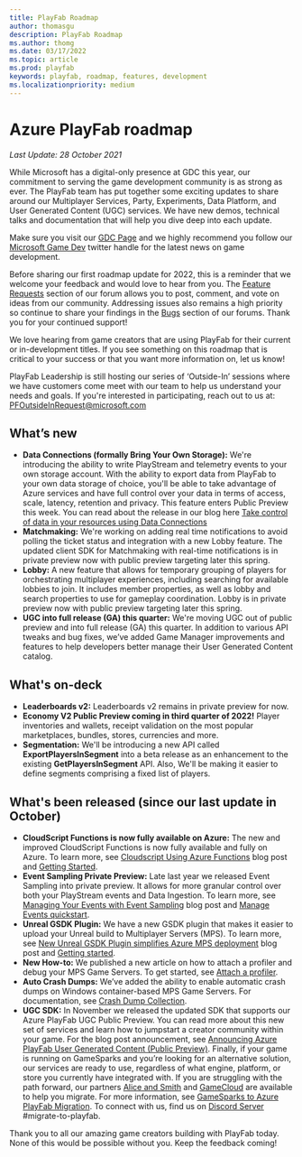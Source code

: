 ```yaml
---
title: PlayFab Roadmap
author: thomasgu
description: PlayFab Roadmap
ms.author: thomg
ms.date: 03/17/2022
ms.topic: article
ms.prod: playfab
keywords: playfab, roadmap, features, development
ms.localizationpriority: medium
---
```



# Azure PlayFab roadmap

_Last Update: 28 October 2021_

While Microsoft has a digital-only presence at GDC this year, our commitment to serving the game development community is as strong as ever. The PlayFab team has put together some exciting updates to share around our Multiplayer Services, Party, Experiments, Data Platform, and User Generated Content (UGC) services. We have new demos, technical talks and documentation that will help you dive deep into each update. 

Make sure you visit our [GDC Page](https://developer.microsoft.com/games/events/gdc/) and we highly recommend you follow our [Microsoft Game Dev](https://twitter.com/msftgamestack) twitter handle for the latest news on game development.  

Before sharing our first roadmap update for 2022, this is a reminder that we welcome your feedback and would love to hear from you. The [Feature Requests](https://community.playfab.com/spaces/24/index.html?sort=votes) section of our forum allows you to post, comment, and vote on ideas from our community. Addressing issues also remains a high priority so continue to share your findings in the [Bugs](https://community.playfab.com/spaces/23/index.html) section of our forums. Thank you for your continued support! 

We love hearing from game creators that are using PlayFab for their current or in-development titles. If you see something on this roadmap that is critical to your success or that you want more information on, let us know! 

PlayFab Leadership is still hosting our series of ‘Outside-In’ sessions where we have customers come meet with our team to help us understand your needs and goals. If you're interested in participating, reach out to us at: PFOutsideInRequest@microsoft.com

## What’s new

- **Data Connections (formally Bring Your Own Storage):** We're introducing the ability to write PlayStream and telemetry events to your own storage account. With the ability to export data from PlayFab to your own data storage of choice, you'll be able to take advantage of Azure services and have full control over your data in terms of access, scale, latency, retention and privacy. This feature enters Public Preview this week. You can read about the release in our blog here [Take control of data in your resources using Data Connections ](https://blog.playfab.com/blog/take-control-of-data-in-your-resources-using-data-connections)
- **Matchmaking:** We're working on adding real time notifications to avoid polling the ticket status and integration with a new Lobby feature.  The updated client SDK for Matchmaking with real-time notifications is in private preview now with public preview targeting later this spring. 
- **Lobby:** A new feature that allows for temporary grouping of players for orchestrating multiplayer experiences, including searching for available lobbies to join. It includes member properties, as well as lobby and search properties to use for gameplay coordination. Lobby is in private preview now with public preview targeting later this spring.
- **UGC into full release (GA) this quarter:** We're moving UGC out of public preview and into full release (GA) this quarter. In addition to various API tweaks and bug fixes, we’ve added Game Manager improvements and features to help developers better manage their User Generated Content catalog. 

## What's on-deck

- **Leaderboards v2:** Leaderboards v2 remains in private preview for now.
- **Economy V2 Public Preview coming in third quarter of 2022!** Player inventories and wallets, receipt validation on the most popular marketplaces, bundles, stores, currencies and more.
- **Segmentation:** We'll be introducing a new API called __ExportPlayersInSegment__ into a beta release as an enhancement to the existing __GetPlayersInSegment__ API. Also, We'll be making it easier to define segments comprising a fixed list of players.  

## What's been released (since our last update in October)

- **CloudScript Functions is now fully available on Azure:** The new and improved CloudScript Functions is now fully available and fully on Azure. To learn more, see [Cloudscript Using Azure Functions](https://blog.playfab.com/blog/announcing-cloudscript-using-azure-functions-is-now-ga) blog post and [Getting Started](../features/automation/cloudscript-af/quickstart.md). 
- **Event Sampling Private Preview:** Late last year we released Event Sampling into private preview. It allows for more granular control over both your PlayStream events and Data Ingestion. To learn more, see [Managing Your Events with Event Sampling](https://blog.playfab.com/blog/manage-events-with-sampling-on-azure-playfab) blog post and [Manage Events quickstart](../features/data/manage-events-with-sampling/quickstart.md).
- **Unreal GSDK Plugin:** We have a new GSDK plugin that makes it easier to upload your Unreal build to Multiplayer Servers (MPS). To learn more, see [New Unreal GSDK Plugin simplifies Azure MPS deployment](https://blog.playfab.com/blog/new-unreal-gsdk-plugin-simplifies-azure-mps-deployment) blog post and [Getting started](../features/multiplayer/servers/server-sdks/unreal-gsdk/index.md).
- **New How-to:** We published a new article on how to attach a profiler and debug your MPS Game Servers. To get started, see [Attach a profiler](../features/multiplayer/servers/attaching-a-profiler.md).
- **Auto Crash Dumps:** We’ve added the ability to enable automatic crash dumps on Windows container-based MPS Game Servers. For documentation, see [Crash Dump Collection](../features/multiplayer/servers/crash-dump-collection.md).
- **UGC SDK:** In November we released the updated SDK that supports our Azure PlayFab UGC Public Preview. You can read more about this new set of services and learn how to jumpstart a creator community within your game. For the blog post announcement, see [Announcing Azure PlayFab User Generated Content (Public Preview)](https://blog.playfab.com/blog/announcing-azure-playfab-user-generated-content-public-preview/).
Finally, if your game is running on GameSparks and you’re looking for an alternative solution, our services are ready to use, regardless of what engine, platform, or store you currently have integrated with. If you are struggling with the path forward, our partners [Alice and Smith](https://www.xrserver.com/migrate) and [GameCloud](https://www.gamecloudnet.com/) are available to help you migrate. For more information, see [GameSparks to Azure PlayFab Migration](https://playfab.com/gamesparks-to-playfab/). To connect with us, find us on [Discord Server](https://aka.ms/msftgamedevdiscord) #migrate-to-playfab.

Thank you to all our amazing game creators building with PlayFab today. None of this would be possible without you. Keep the feedback coming! 
